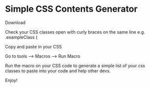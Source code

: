 # Simple CSS Contents Generator

Download

Check your CSS classes open with curly braces on the same line e.g.   .exampleClass  {

Copy and paste in your CSS

Go to tools --> Macros --> Run Macro

Run the macro on your CSS code to generate a simple list of your css classes to paste into your code and help other devs.

Enjoy!
